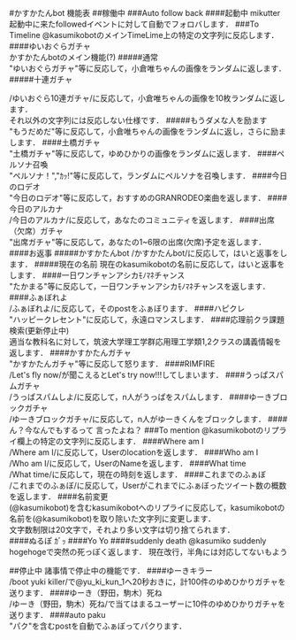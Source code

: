 #かすかたんbot 機能表
##稼働中
###Auto follow back
####起動中
mikutter起動中に来たfollowedイベントに対して自動でフォロバします．
###To Timeline
@kasumikobotのメインTimeLime上の特定の文字列に反応します．
####ゆいおぐらガチャ  
かすかたんbotのメイン機能(?)
#####通常  
"ゆいおぐらガチャ"等に反応して，小倉唯ちゃんの画像をランダムに返します．
#####十連ガチャ  

/ゆいおぐら10連ガチャ/に反応して，小倉唯ちゃんの画像を10枚ランダムに返します．  
それ以外の文字列には反応しない仕様です．
#####もうダメな人を励ます  
"もうだめだ"等に反応して，小倉唯ちゃんの画像をランダムに返し，さらに励まします．
####土橋ガチャ  
"土橋ガチャ"等に反応して，ゆめひかりの画像をランダムに返します．
####ペルソナ召喚  
"ペルソナ！","ｶｯ!"等に反応して，ランダムにペルソナを召喚します．
####今日のロデオ  
"今日のロデオ"等に反応して，おすすめのGRANRODEO楽曲を返します．
####今日のアルカナ  
/今日のアルカナ/に反応して，あなたのコミュニティを返します．
####出席（欠席）ガチャ  
"出席ガチャ"等に反応して，あなたの1~6限の出席(欠席)予定を返します．
####お返事
#####かすかたんbot
/かすかたんbot/に反応して，はいと返事をします．
#####現在の名前
現在のkasumikobotの名前に反応して，はいと返事をします．
####一日ワンチャンアシカﾓﾉﾏﾈチャンス  
"たかまる"等に反応して，一日ワンチャンアシカﾓﾉﾏﾈチャンスを返します．
####ふぁぼれよ  
/ふぁぼれよ/に反応して，そのpostをふぁぼります．
####ハピクレ  
"ハッピークレセント"に反応して，永遠ロマンスします．
####応理前クラ課題検索(更新停止中)  
適当な教科名に対して，筑波大学理工学群応用理工学類1,2クラスの講義情報を返します．
####かすかたんガチャ  
"かすかたんガチャ"等に反応して怒ります．
####RIMFIRE  
/Let's fly now/が聞こえるとLet's try now!!!してしまいます．
####うっぱスパムガチャ  
/うっぱスパムしよ/に反応して，n人がうっぱをスパムします．
####ゆーきブロックガチャ  
/ゆーきブロックガチャ/に反応して，n人がゆーきくんをブロックします．
####ん？今なんでもするって
言ったよね？
###To mention
@kasumikobotのリプライ欄上の特定の文字列に反応します．
####Where am I  
/Where am I/に反応して，Userのlocationを返します．
####Who am I  
/Who am I/に反応して，UserのNameを返します．
####What time  
/What time/に反応して，現在の時刻を返します．
####これまでのふぁぼ  
/これまでのふぁぼ/に反応して，Userがこれまでにふぁぼったツイート数の概数を返します．
####名前変更  
(@kasumikobot)を含むkasumikobotへのリプライに反応して，kasumikobotの名前を(@kasumikobot)を取り除いた文字列に変更します．  
文字数制限は20文字で，それより多い文字は切り捨てられます．  
####ぬるぽ
ｶﾞｯ
####Yo
Yo
####suddenly death
@kasumiko suddenly hogehogeで突然の死っぽく返します． 現在改行，半角には対応してないもよう

##停止中
諸事情で停止中の機能です．
####ゆーきキラー  
/boot yuki killer/で@yu_ki_kun_1へ20秒おきに，計100件のゆめひかりガチャを送ります．
####ゆーき（野田，駒木）死ね  
/ゆーき（野田，駒木）死ね/で当てはまるユーザーに10件のゆめひかりガチャを送ります．
####auto paku  
"パク"を含むpostを自動でふぁぼってパクります．
